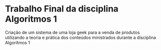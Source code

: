 # Trabalho Final da disciplina Algoritmos 1

Criação de um sistema de uma loja geek para a venda de produtos utilizando a teoria e prática dos conteúdos ministrados durante a disciplina Algoritmos 1

